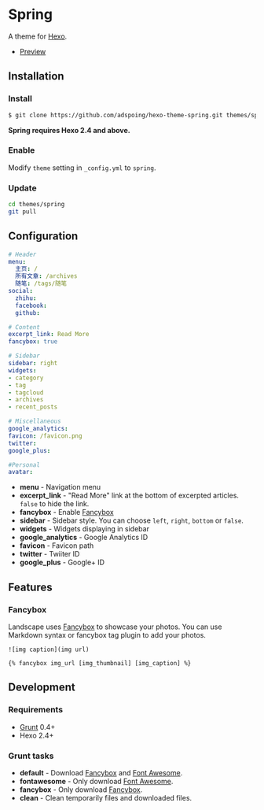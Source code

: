# Spring

A theme for [Hexo].

- [Preview](http://www.springwon.cn)

## Installation

### Install

``` bash
$ git clone https://github.com/adspoing/hexo-theme-spring.git themes/spring
```

**Spring requires Hexo 2.4 and above.**

### Enable

Modify `theme` setting in `_config.yml` to `spring`.

### Update

``` bash
cd themes/spring
git pull
```

## Configuration

``` yml
# Header
menu:
  主页: /
  所有文章: /archives
  随笔: /tags/随笔
social:
  zhihu: 
  facebook: 
  github: 

# Content
excerpt_link: Read More
fancybox: true

# Sidebar
sidebar: right
widgets:
- category
- tag
- tagcloud
- archives
- recent_posts

# Miscellaneous
google_analytics:
favicon: /favicon.png
twitter:
google_plus:

#Personal
avatar: 
```

- **menu** - Navigation menu
- **excerpt_link** - "Read More" link at the bottom of excerpted articles. `false` to hide the link.
- **fancybox** - Enable [Fancybox]
- **sidebar** - Sidebar style. You can choose `left`, `right`, `bottom` or `false`.
- **widgets** - Widgets displaying in sidebar
- **google_analytics** - Google Analytics ID
- **favicon** - Favicon path
- **twitter** - Twiiter ID
- **google_plus** - Google+ ID


## Features

### Fancybox

Landscape uses [Fancybox] to showcase your photos. You can use Markdown syntax or fancybox tag plugin to add your photos.

```
![img caption](img url)

{% fancybox img_url [img_thumbnail] [img_caption] %}
```

## Development

### Requirements

- [Grunt] 0.4+
- Hexo 2.4+

### Grunt tasks

- **default** - Download [Fancybox] and [Font Awesome].
- **fontawesome** - Only download [Font Awesome].
- **fancybox** - Only download [Fancybox].
- **clean** - Clean temporarily files and downloaded files.

[Hexo]: https://hexo.io/
[Fancybox]: http://fancyapps.com/fancybox/
[Font Awesome]: http://fontawesome.io/
[Grunt]: http://gruntjs.com/
